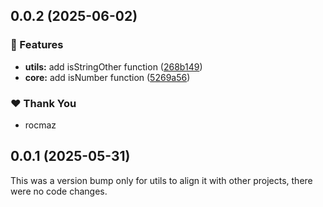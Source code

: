 ## 0.0.2 (2025-06-02)

### 🚀 Features

- **utils:** add isStringOther function ([268b149](https://github.com/calyjs/calyjs-setup/commit/268b149))
- **core:** add isNumber function ([5269a56](https://github.com/calyjs/calyjs-setup/commit/5269a56))

### ❤️ Thank You

- rocmaz

## 0.0.1 (2025-05-31)

This was a version bump only for utils to align it with other projects, there were no code changes.